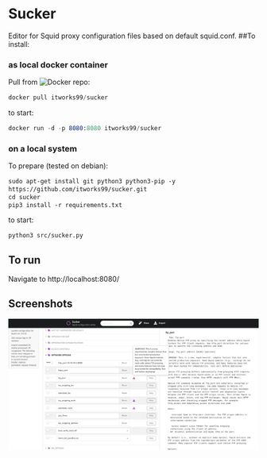 # Sucker

Editor for Squid proxy configuration files based on default squid.conf.
##To install:

### as local docker container

Pull from ![Docker repo](https://hub.docker.com/r/itworks99/sucker):

```s
docker pull itworks99/sucker
```

to start:

```s
docker run -d -p 8080:8080 itworks99/sucker
```

### on a local system

To prepare (tested on debian):

```shell
sudo apt-get install git python3 python3-pip -y
https://github.com/itworks99/sucker.git
cd sucker
pip3 install -r requirements.txt
```

to start:

```shell
python3 src/sucker.py
```

## To run

Navigate to http://localhost:8080/

## Screenshots

![Screenshot](Screenshot_Sucker.png)
